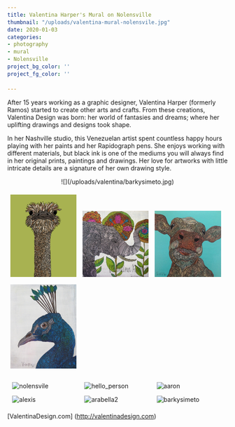 ```yaml
---
title: Valentina Harper's Mural on Nolensville
thumbnail: "/uploads/valentina-mural-nolensvile.jpg"
date: 2020-01-03
categories:
- photography
- mural
- Nolensville
project_bg_color: ''
project_fg_color: ''

---
```

After 15 years working as a graphic designer, Valentina Harper (formerly Ramos) started to create other arts and crafts. From these creations, Valentina Design was born: her world of fantasies and dreams; where her uplifting drawings and designs took shape.

In her Nashville studio, this Venezuelan artist spent countless happy hours playing with her paints and her Rapidograph pens. She enjoys working with different materials, but black ink is one of the mediums you will always find in her original prints, paintings and drawings. Her love for artworks with little intricate details are a signature of her own drawing style.

<div class="imgGrid">
![](/uploads/valentina/barkysimeto.jpg)

![](/uploads/valentina/hello_person.jpg)![](/uploads/valentina/aaron.jpg)![](/uploads/valentina/arabella2.jpg)![](/uploads/valentina/alexis.jpg)

<img src="/assets/static/uploads/valentina-mural-nolensvile.jpg" alt="nolensvile">
<img src="/assets/static/uploads/valentina/hello_person.jpg" alt="hello_person">
<img src="/assets/static/uploads/valentina/aaron.jpg" alt="aaron">
<img src="/assets/static/uploads/valentina/alexis.jpg" alt="alexis">
<img src="/assets/static/uploads/valentina/arabella2.jpg" alt="arabella2">
<img src="/assets/static/uploads/valentina/barkysimeto.jpg" alt="barkysimeto">
</div>

\[ValentinaDesign.com\] (http://valentinadesign.com)

<style scoped>

.imgGrid {
display: flex;
flex-direction: row;
flex-wrap: wrap;
align-items: center;
justify-content: center;
}

.imgGrid img {
margin: .5em;
width: 30%;
}

@media (max-width: 800px) {
.imgGrid img {
width: 45%;
}
}

@media (max-width: 600px) {
.imgGrid img {
width: 100%;
}
}

</style>